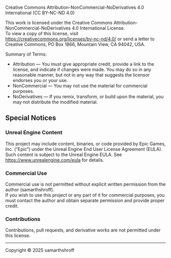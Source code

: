 ﻿Creative Commons Attribution-NonCommercial-NoDerivatives 4.0 International (CC BY-NC-ND 4.0)

This work is licensed under the Creative Commons Attribution-NonCommercial-NoDerivatives 4.0 International License.  
To view a copy of this license, visit https://creativecommons.org/licenses/by-nc-nd/4.0/ or send a letter to Creative Commons, PO Box 1866, Mountain View, CA 94042, USA.

Summary of Terms:
- Attribution — You must give appropriate credit, provide a link to the license, and indicate if changes were made. You may do so in any reasonable manner, but not in any way that suggests the licensor endorses you or your use.
- NonCommercial — You may not use the material for commercial purposes.
- NoDerivatives — If you remix, transform, or build upon the material, you may not distribute the modified material.

## Special Notices

### Unreal Engine Content
This project may include content, binaries, or code provided by Epic Games, Inc. (“Epic”) under the Unreal Engine End User License Agreement (EULA).  
Such content is subject to the Unreal Engine EULA. See https://www.unrealengine.com/eula for details.

### Commercial Use
Commercial use is not permitted without explicit written permission from the author (samarthshroff).  
If you wish to use this project or any part of it for commercial purposes, you must contact the author and obtain separate permission and provide proper credit.

### Contributions
Contributions, pull requests, and derivative works are not permitted under this license.

---

Copyright © 2025 samarthshroff
